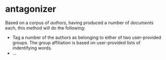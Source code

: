 # antagonizer

Based on a corpus of _authors_, having produced a number of _documents_ each, this method will do the following:

- Tag a number of the authors as belonging to either of two user-provided groups. The group affiliation is based on user-provided lists of indentifying words.
- ... 
